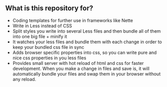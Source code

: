 ## What is this repository for? ##
* Coding templates for further use in frameworks like Nette
* Write in Less instead of CSS
* Split styles you write into several Less files and then bundle all of them into one big file + minify it
* It watches your less files and bundle them with each change in order to keep your bundled css file in sync
* Adds browser specific properties into css, so you can write pure and nice css properties in you less files
* Provides small server with hot reload of html and css for faster development. When you make a change in files and save is, it will automatically bundle your files and swap them in your browser without any reload. 
